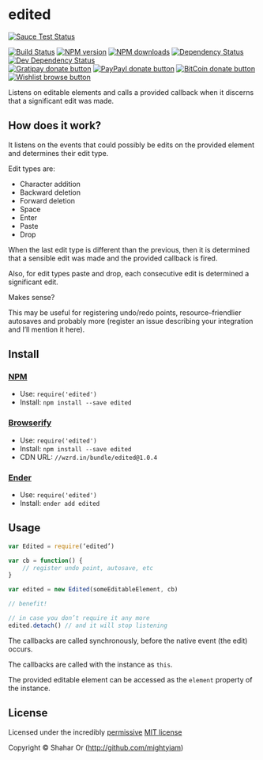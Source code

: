 
<!-- TITLE/ -->

# edited

<!-- /TITLE -->


[![Sauce Test Status](https://saucelabs.com/browser-matrix/edited.svg)](https://saucelabs.com/u/edited)

<!-- BADGES/ -->

[![Build Status](https://img.shields.io/travis/mightyiam/edited/master.svg)](http://travis-ci.org/mightyiam/edited "Check this project's build status on TravisCI")
[![NPM version](https://img.shields.io/npm/v/edited.svg)](https://npmjs.org/package/edited "View this project on NPM")
[![NPM downloads](https://img.shields.io/npm/dm/edited.svg)](https://npmjs.org/package/edited "View this project on NPM")
[![Dependency Status](https://img.shields.io/david/mightyiam/edited.svg)](https://david-dm.org/mightyiam/edited)
[![Dev Dependency Status](https://img.shields.io/david/dev/mightyiam/edited.svg)](https://david-dm.org/mightyiam/edited#info=devDependencies)<br/>
[![Gratipay donate button](https://img.shields.io/gratipay/mightyiam.svg)](https://www.gratipay.com/mightyiam/ "Donate weekly to this project using Gratipay")
[![PayPayl donate button](https://img.shields.io/badge/paypal-donate-yellow.svg)](https://www.paypal.com/cgi-bin/webscr?cmd=_s-xclick&hosted_button_id=RAKMT86PEJWGC "Donate once-off to this project using Paypal")
[![BitCoin donate button](https://img.shields.io/badge/bitcoin-donate-yellow.svg)](https://www.coinbase.com/checkouts/d7a8160dbfe9f9779ee31005dbc34294?c=opensource "Donate once-off to this project using BitCoin")
[![Wishlist browse button](https://img.shields.io/badge/wishlist-donate-yellow.svg)](http://amzn.com/w/3W0TRAPGDI8DA "Buy an item on our wishlist for us")

<!-- /BADGES -->


<!-- DESCRIPTION/ -->

Listens on editable elements and calls a provided callback when it
discerns that a significant edit was made.

<!-- /DESCRIPTION -->


## How does it work?
It listens on the events that could possibly be edits on the
provided element and determines their edit type.

Edit types are:
* Character addition
* Backward deletion
* Forward deletion
* Space
* Enter
* Paste
* Drop

When the last edit type is different than the previous, then it is
determined that a sensible edit was made and the provided callback is
fired.

Also, for edit types paste and drop, each consecutive edit is determined
a significant edit.

Makes sense?

This may be useful for registering undo/redo points, resource–friendlier
autosaves and probably more (register an issue describing your
integration and I’ll mention it here).

<!-- INSTALL/ -->

## Install

### [NPM](http://npmjs.org/)
- Use: `require('edited')`
- Install: `npm install --save edited`

### [Browserify](http://browserify.org/)
- Use: `require('edited')`
- Install: `npm install --save edited`
- CDN URL: `//wzrd.in/bundle/edited@1.0.4`

### [Ender](http://enderjs.com)
- Use: `require('edited')`
- Install: `ender add edited`

<!-- /INSTALL -->


## Usage
``` javascript
var Edited = require(‘edited’)

var cb = function() {
    // register undo point, autosave, etc
}

var edited = new Edited(someEditableElement, cb)

// benefit!

// in case you don’t require it any more
edited.detach() // and it will stop listening
```

The callbacks are called synchronously, before the native event (the edit)
occurs.

The callbacks are called with the instance as `this`.

The provided editable element can be accessed as the `element` property of
the instance.

<!-- LICENSE/ -->

## License

Licensed under the incredibly [permissive](http://en.wikipedia.org/wiki/Permissive_free_software_licence) [MIT license](http://creativecommons.org/licenses/MIT/)

Copyright &copy; Shahar Or (http://github.com/mightyiam)

<!-- /LICENSE -->


